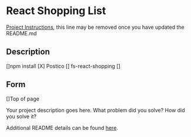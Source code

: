 # React Shopping List

[Project Instructions](./INSTRUCTIONS.md), this line may be removed once you have updated the README.md

## Description

[]npm install
[X] Postico
[] fs-react-shopping
[]
## Form
[]Top of page

Your project description goes here. What problem did you solve? How did you solve it?

Additional README details can be found [here](https://github.com/PrimeAcademy/readme-template/blob/master/README.md).

